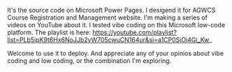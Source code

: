 It's the source code on Microsoft Power Pages. I desigend it for AGWCS Course Registration and Management website. I'm making a series of videos on YouTube about it. I tested vibe coding on this Microsoft low-code platform. The playlist is here: https://youtube.com/playlist?list=PLb5ipK9t6Hx6NoJJb2yW705cwuCN164ur&si=a1CP0SjOi4Gi_Kw_

Welcome to use it to deploy. And appreciate any of your opinios about vibe coding and low coding, or the combination I'm exploring.